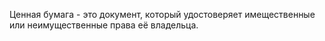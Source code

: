 Ценная бумага - это документ, который удостоверяет имещественные или неимущественные права её владельца. 
